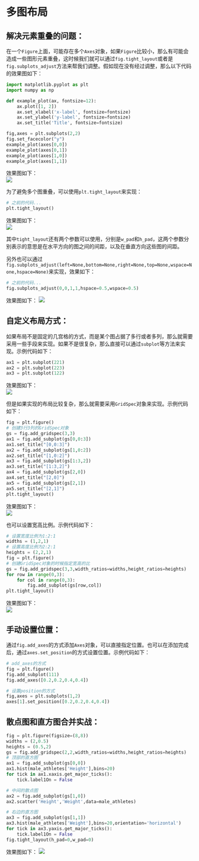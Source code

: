 # 多图布局

## 解决元素重叠的问题：

在一个`Figure`上面，可能存在多个`Axes`对象，如果`Figure`比较小，那么有可能会造成一些图形元素重叠，这时候我们就可以通过`fig.tight_layout`或者是`fig.subplots_adjust`方法来帮我们调整。假如现在没有经过调整，那么以下代码的效果图如下：

```python
import matplotlib.pyplot as plt
import numpy as np

def example_plot(ax, fontsize=12):
    ax.plot([1, 2])
    ax.set_xlabel('x-label', fontsize=fontsize)
    ax.set_ylabel('y-label', fontsize=fontsize)
    ax.set_title('Title', fontsize=fontsize)

fig,axes = plt.subplots(2,2)
fig.set_facecolor("y")
example_plot(axes[0,0])
example_plot(axes[0,1])
example_plot(axes[1,0])
example_plot(axes[1,1])
```

效果图如下：  
![](/assets/chapter04/没有tight_layout效果图.png)

为了避免多个图重叠，可以使用`plt.tight_layout`来实现：

```python
# 之前的代码...
plt.tight_layout()
```

效果图如下：  
![](/assets/chapter04/有tight_layout效果图.png)

其中`tight_layout`还有两个参数可以使用，分别是`w_pad`和`h_pad`，这两个参数分别表示的意思是在水平方向的图之间的间距，以及在垂直方向这些图的间距。

另外也可以通过`fig.subplots_adjust(left=None,bottom=None,right=None,top=None,wspace=None,hspace=None)`来实现，效果如下：
```python
# 之前的代码...
fig.subplots_adjust(0,0,1,1,hspace=0.5,wspace=0.5)
```
效果图如下：
![](/assets/chapter04/自定义布局4.png)

## 自定义布局方式：

如果布局不是固定的几宫格的方式，而是某个图占据了多行或者多列，那么就需要采用一些手段来实现。如果不是很复杂，那么直接可以通过`subplot`等方法来实现。示例代码如下：

```python
ax1 = plt.subplot(221)
ax2 = plt.subplot(223)
ax3 = plt.subplot(122)
```

效果图如下：  
![](/assets/chapter04/自定义布局1.png)

但是如果实现的布局比较复杂，那么就需要采用`GridSpec`对象来实现。示例代码如下：

```python
fig = plt.figure()
# 创建3行3列的GridSpec对象
gs = fig.add_gridspec(3,3)
ax1 = fig.add_subplot(gs[0,0:3])
ax1.set_title("[0,0:3]")
ax2 = fig.add_subplot(gs[1,0:2])
ax2.set_title("[1,0:2]")
ax3 = fig.add_subplot(gs[1:3,2])
ax3.set_title("[1:3,2]")
ax4 = fig.add_subplot(gs[2,0])
ax4.set_title("[2,0]")
ax5 = fig.add_subplot(gs[2,1])
ax5.set_title("[2,1]")
plt.tight_layout()
```

效果图如下：  
![](/assets/chapter04/自定义布局2.png)

也可以设置宽高比例。示例代码如下：

```python
# 设置宽度比例为1:2:1
widths = (1,2,1)
# 设置高度比例为2:2:1
heights = (2,2,1)
fig = plt.figure()
# 创建GridSpec对象的时候指定宽高的比
gs = fig.add_gridspec(3,3,width_ratios=widths,height_ratios=heights)
for row in range(0,3):
    for col in range(0,3):
        fig.add_subplot(gs[row,col])
plt.tight_layout()
```

效果图如下：  
![](/assets/chapter04/自定义布局3.png)

## 手动设置位置：

通过`fig.add_axes`的方式添加`Axes`对象，可以直接指定位置。也可以在添加完成后，通过`axes.set_position`的方式设置位置。示例代码如下：

```python
# add_axes的方式
fig = plt.figure()
fig.add_subplot(111)
fig.add_axes([0.2,0.2,0.4,0.4])

# 设置position的方式
fig,axes = plt.subplots(1,2)
axes[1].set_position([0.2,0.2,0.4,0.4])
```

## 散点图和直方图合并实战：
```python
fig = plt.figure(figsize=(8,8))
widths = (2,0.5)
heights = (0.5,2)
gs = fig.add_gridspec(2,2,width_ratios=widths,height_ratios=heights)
# 顶部的直方图
ax1 = fig.add_subplot(gs[0,0])
ax1.hist(male_athletes['Height'],bins=20)
for tick in ax1.xaxis.get_major_ticks():
    tick.label1On = False

# 中间的散点图
ax2 = fig.add_subplot(gs[1,0])
ax2.scatter('Height','Weight',data=male_athletes)

# 右边的直方图
ax3 = fig.add_subplot(gs[1,1])
ax3.hist(male_athletes['Weight'],bins=20,orientation='horizontal')
for tick in ax3.yaxis.get_major_ticks():
    tick.label1On = False
fig.tight_layout(h_pad=0,w_pad=0)
```
效果图如下：
![](/assets/chapter04/自定义布局案例.png)


